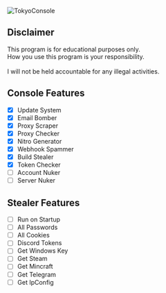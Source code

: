 ![TokyoConsole](https://media.discordapp.net/attachments/1004674098854629457/1034764579999334430/Name.png)

## Disclaimer

This program is for educational purposes only.<br />
How you use this program is your responsibility.<br />
<br />
I will not be held accountable for any illegal activities.

## Console Features

- [x] Update System
- [x] Email Bomber
- [x] Proxy Scraper
- [x] Proxy Checker
- [x] Nitro Generator
- [x] Webhook Spammer
- [x] Build Stealer
- [x] Token Checker
- [ ] Account Nuker
- [ ] Server Nuker

## Stealer Features

- [ ] Run on Startup
- [ ] All Passwords
- [ ] All Cookies
- [ ] Discord Tokens  
- [ ] Get Windows Key
- [ ] Get Steam
- [ ] Get Mincraft
- [ ] Get Telegram
- [ ] Get IpConfig
